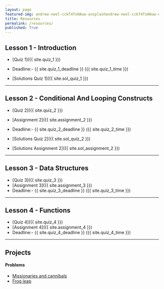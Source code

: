 ```yaml
---
layout: page
featured-img: andrew-neel-cckf4TsHAuw-unsplashandrew-neel-cckf4TsHAuw-unsplash
title: Resources
permalink: /resources/
published: True
---
```


<!-- <h1 style="text-align: center;">{{ site.batch_name }} Batch</h1> -->

<!-- <h2 style="text-align: center;">Resources will be available once the course begins!</h2> -->

## Lesson 1 - Introduction

- [Quiz 1]({{ site.quiz_1 }})
- Deadline:- {{ site.quiz_1_deadline }} ({{ site.quiz_1_time }})

- [Solutions Quiz 1]({{ site.sol_quiz_1 }}) 


*** 

## Lesson 2 - Conditional And Looping Constructs

- [Quiz 2]({{ site.quiz_2 }})
- [Assignment 2]({{ site.assignment_2 }})
- Deadline:- {{ site.quiz_2_deadline }} ({{ site.quiz_2_time }})


- [Solutions Quiz 2]({{ site.sol_quiz_2 }})
- [Solutions Assignment 2]({{ site.sol_assignment_2 }})

<!--
- [Homework]({{ site.homework }}) 
-->

*** 

## Lesson 3 - Data Structures

- [Quiz 3]({{ site.quiz_3 }})
- [Assignment 3]({{ site.assignment_3 }})
- Deadline:- {{ site.quiz_3_deadline }} ({{ site.quiz_3_time }})

<!-- 
- [Solutions Quiz 3]({{ site.sol_quiz_3 }})
- [Solutions Assignment 3]({{ site.sol_assignment_3 }}) 
-->

***

## Lesson 4 - Functions

- [Quiz 4]({{ site.quiz_4 }})
- [Assignment 4]({{ site.assignment_4 }})
- Deadline:- {{ site.quiz_4_deadline }} ({{ site.quiz_4_time }})

<!-- 
- [Solutions Quiz 4]({{ site.sol_quiz_4 }})
- [Solutions Assignment 4]({{ site.sol_assignment_4 }}) 
-->

***

## Projects
#### Problems
- [Missionaries and cannibals]({{site.project_1}})
- [Frog leap]({{site.project_2}})

<!-- 
#### Solutions
- [Solutions Missionaries and cannibals]({{site.sol_project_1}})
- [Solutions Frog leap]({{site.sol_project_2}}) 
-->
